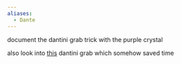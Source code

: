 ```yaml
---
aliases:
  - Dante
---
```

document the dantini grab trick with the purple crystal

also look into [this](https://www.twitch.tv/videos/1105039414?t=00h58m06s) dantini grab which somehow saved time